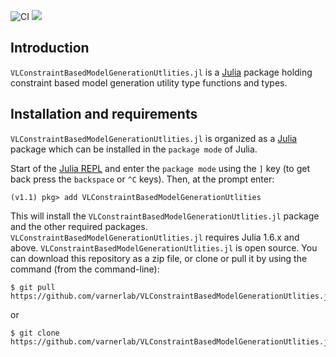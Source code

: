![CI](https://github.com/varnerlab/VLConstraintBasedModelGenerationUtlities.jl/workflows/CI/badge.svg)
[![](https://img.shields.io/badge/docs-stable-blue.svg)](https://varnerlab.github.io/VLConstraintBasedModelGenerationUtilities.jl/stable)

## Introduction
``VLConstraintBasedModelGenerationUtlities.jl`` is a [Julia](https://julialang.org/downloads/) package holding constraint based model generation utility type functions and types. 

## Installation and requirements
``VLConstraintBasedModelGenerationUtlities.jl`` is organized as a [Julia](http://julialang.org) package which can be installed in the ``package mode`` of Julia.

Start of the [Julia REPL](https://docs.julialang.org/en/v1/stdlib/REPL/index.html) and enter the ``package mode`` using the ``]`` key (to get back press the ``backspace`` or ``^C`` keys). Then, at the prompt enter:

    (v1.1) pkg> add VLConstraintBasedModelGenerationUtlities

This will install the ``VLConstraintBasedModelGenerationUtlities.jl`` package and the other required packages. ``VLConstraintBasedModelGenerationUtlities.jl`` requires Julia 1.6.x and above.
``VLConstraintBasedModelGenerationUtlities.jl`` is open source. You can download this repository as a zip file, or clone or pull it by using the command (from the command-line):

	$ git pull https://github.com/varnerlab/VLConstraintBasedModelGenerationUtlities.jl.git

or

	$ git clone https://github.com/varnerlab/VLConstraintBasedModelGenerationUtlities.jl.git

